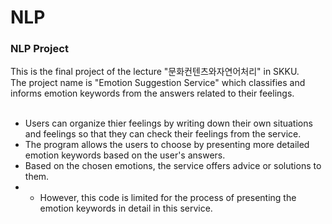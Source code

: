 # NLP

### NLP Project

This is the final project of the lecture "문화컨텐츠와자연어처리" in SKKU.
</br>
The project name is "Emotion Suggestion Service" which classifies and informs emotion keywords from the answers related to their feelings.
</br>
</br>
- Users can organize thier feelings by writing down their own situations and feelings so that they can check their feelings from the service.
- The program allows the users to choose by presenting more detailed emotion keywords based on the user's answers.
- Based on the chosen emotions, the service offers advice or solutions to them.
- * However, this code is limited for the process of presenting the emotion keywords in detail in this service.
